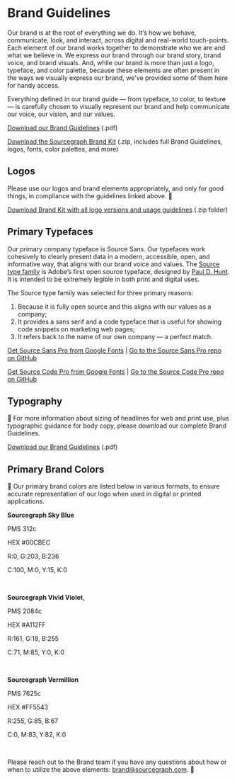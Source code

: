 # Brand Guidelines

<!-- All notes in ***italized bold text*** and hidden -->

Our brand is at the root of everything we do. It’s how we behave, communicate, look, and interact, across digital and real-world touch-points. Each element of our brand works together to demonstrate who we are and what we believe in. We express our brand through our brand story, brand voice, and brand visuals. And, while our brand is more than just a logo, typeface, and color palette, because these elements are often present in the ways we visually express our brand, we've provided some of them here for handy access.

Everything defined in our brand guide — from typeface, to color, to texture — is carefully chosen to visually represent our brand and help communicate our voice, our vision, and our values. 

[Download our Brand Guidelines](https://f.hubspotusercontent20.net/hubfs/2762526/Brand%20assets/_Sourcegraph_Brand_Guidelines_2-2.pdf) (.pdf)  

[Download the Sourcegraph Brand Kit](https://f.hubspotusercontent20.net/hubfs/2762526/Brand%20assets/Sourcegraph%20Brand%20Kit%202.2%20-%20May%202021.zip) (.zip, includes full Brand Guidelines, logos, fonts, color palettes, and more)

## Logos 

Please use our logos and brand elements appropriately, and only for good things, in compliance with the guidelines linked above. 🖖    

[Download Brand Kit with all logo versions and usage guidelines](https://f.hubspotusercontent20.net/hubfs/2762526/Brand%20assets/Sourcegraph%20Brand%20Kit%202.2%20-%20May%202021.zip) (.zip folder)  


## Primary Typefaces

Our primary company typeface is Source Sans. Our typefaces work cohesively to clearly present data in a modern, accessible, open, and informative way, that aligns with our brand voice and values. The [Source type family](https://fonts.adobe.com/fonts/source-sans) is Adobe’s first open source typeface, designed by [Paul D. Hunt](https://github.com/pauldhunt). It is intended to be extremely legible in both print and digital uses.    

The Source type family was selected for three primary reasons:    


1. Because it is fully open source and this aligns with our values as a company;    
1. It provides a sans serif and a code typeface that is useful for showing code snippets on marketing web pages;   
1. It refers back to the name of our own company — a perfect match. 


[Get Source Sans Pro from Google Fonts](https://fonts.google.com/specimen/Source+Sans+Pro#standard-styles)  |  [Go to the Source Sans Pro repo on GitHub](https://github.com/pauldhunt/SourceSansPro)


[Get Source Code Pro from Google Fonts](https://fonts.google.com/specimen/Source+Code+Pro)  |  [Go to the Source Code Pro repo on GitHub](https://github.com/pauldhunt/SourceCodePro)



## Typography

📖 For more information about sizing of headlines for web and print use, plus typographic guidance for body copy, please download our complete Brand Guidelines.  

[Download our Brand Guidelines](https://f.hubspotusercontent20.net/hubfs/2762526/Brand%20assets/_Sourcegraph_Brand_Guidelines_2-2.pdf) (.pdf)  

<!-- ***Replace examples below with extra light or semi bold text and correct sizes*** -->

<!-- Headline 1 64 pts -->
<!-- Sub Headline 2 48pts -->

<!-- Headline 2 48pts -->
<!-- Sub Headline 3 30pts -->

<!-- Headline 3 30pts -->

<!-- Headline 4 24pts -->

<!-- Headline 5 20pts -->

## Primary Brand Colors

<!-- Fix color boxes before each section*** Why aren't they showing up here like they did on the old page? -->

🌈 Our primary brand colors are listed below in various formats, to ensure accurate representation of our logo when used in digital or printed applications.    

**Sourcegraph Sky Blue** 

<div class="square blue">
</div>        

PMS 312c   

HEX #00CBEC   

R:0, G:203, B:236   

C:100, M:0, Y:15, K:0       

<br>

**Sourcegraph Vivid Violet**[.](https://www.youtube.com/watch?v=YWKC2xTPwtU) 

<div class="square purple">
</div>       

PMS 2084c    

HEX #A112FF   

R:161, G:18, B:255   

C:71, M:85, Y:0, K:0   

<br>

**Sourcegraph Vermillion**  

<div class="square orange">
</div>    

PMS 7625c    

HEX #FF5543   

R:255, G:85, B:67    

C:0, M:83, Y:82, K:0   

<br>

Please reach out to the Brand team if you have any questions about how or when to utilize the above elements: [brand@sourcegraph.com](mailto:brand@sourcegraph.com). 🤙   




